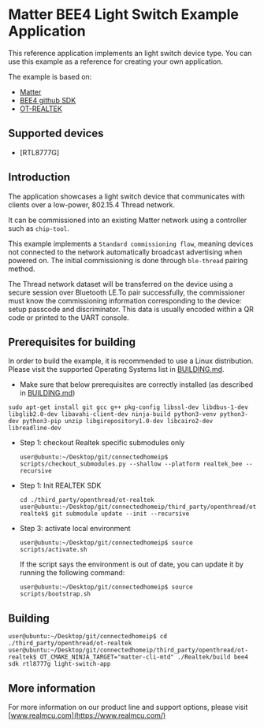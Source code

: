 # Matter BEE4 Light Switch Example Application

This reference application implements an light switch device type. You can use
this example as a reference for creating your own application.

The example is based on:

-   [Matter](https://github.com/project-chip/connectedhomeip)
-   [BEE4 github SDK](https://github.com/rtkconnectivity/rtl87x2g_sdk)
-   [OT-REALTEK](https://github.com/rtkconnectivity/ot-realtek)

## Supported devices

-   [RTL8777G]

## Introduction

The application showcases a light switch device that communicates with clients
over a low-power, 802.15.4 Thread network.

It can be commissioned into an existing Matter network using a controller such
as `chip-tool`.

This example implements a `Standard commissioning flow`, meaning devices not
connected to the network automatically broadcast advertising when powered on.
The initial commissioning is done through `ble-thread` pairing method.

The Thread network dataset will be transferred on the device using a secure
session over Bluetooth LE.To pair successfully, the commissioner must know the
commissioning information corresponding to the device: setup passcode and
discriminator. This data is usually encoded within a QR code or printed to the
UART console.

## Prerequisites for building

In order to build the example, it is recommended to use a Linux distribution.
Please visit the supported Operating Systems list in
[BUILDING.md](../../../docs/guides/BUILDING.md#prerequisites).

-   Make sure that below prerequisites are correctly installed (as described in
    [BUILDING.md](../../../docs/guides/BUILDING.md#prerequisites))

```
sudo apt-get install git gcc g++ pkg-config libssl-dev libdbus-1-dev libglib2.0-dev libavahi-client-dev ninja-build python3-venv python3-dev python3-pip unzip libgirepository1.0-dev libcairo2-dev libreadline-dev
```

-   Step 1: checkout Realtek specific submodules only

    ```
    user@ubuntu:~/Desktop/git/connectedhomeip$ scripts/checkout_submodules.py --shallow --platform realtek_bee --recursive
    ```

-   Step 1: Init REALTEK SDK

    ```
    cd ./third_party/openthread/ot-realtek
    user@ubuntu:~/Desktop/git/connectedhomeip/third_party/openthread/ot-realtek$ git submodule update --init --recursive
    ```

-   Step 3: activate local environment

    ```
    user@ubuntu:~/Desktop/git/connectedhomeip$ source scripts/activate.sh
    ```

    If the script says the environment is out of date, you can update it by
    running the following command:

    ```
    user@ubuntu:~/Desktop/git/connectedhomeip$ source scripts/bootstrap.sh
    ```

## Building

    user@ubuntu:~/Desktop/git/connectedhomeip$ cd ./third_party/openthread/ot-realtek
    user@ubuntu:~/Desktop/git/connectedhomeip/third_party/openthread/ot-realtek$ OT_CMAKE_NINJA_TARGET="matter-cli-mtd" ./Realtek/build bee4 sdk rtl8777g light-switch-app

## More information

For more information on our product line and support options, please visit
[www.realmcu.com](https://www.realmcu.com/)
